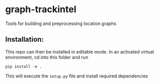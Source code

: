 # graph-trackintel
Tools for building and preprocessing location graphs

## Installation:


This repo can then be installed in editable mode. In an activated virtual environment, cd into this folder and run
```
pip install -e .
```
This will execute the `setup.py` file and install required dependencies